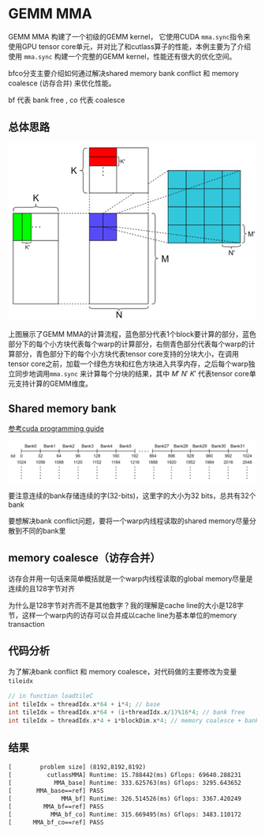 # GEMM MMA

GEMM MMA 构建了一个初级的GEMM kernel， 它使用CUDA `mma.sync`指令来使用GPU tensor core单元，并对比了和cutlass算子的性能，本例主要为了介绍使用 `mma.sync` 构建一个完整的GEMM kernel，性能还有很大的优化空间。

bfco分支主要介绍如何通过解决shared memory bank conflict 和 memory coalesce (访存合并) 来优化性能。

bf 代表 bank free , co 代表 coalesce 

## 总体思路

<img src="pic/gemm_vec.png" title="" alt="" width="600">
 

上图展示了GEMM MMA的计算流程，蓝色部分代表1个block要计算的部分，蓝色部分下的每个小方块代表每个warp的计算部分，右侧青色部分代表每个warp的计算部分，青色部分下的每个小方块代表tensor core支持的分块大小，在调用tensor core之前，加载一个绿色方块和红色方块进入共享内存，之后每个warp独立同步地调用`mma.sync` 来计算每个分块的结果，其中 $M'$ $N'$ $K'$ 代表tensor core单元支持计算的GEMM维度。


## Shared memory bank

[参考cuda programming guide](https://docs.nvidia.cn/cuda/cuda-c-programming-guide/index.html#shared-memory-5-x)

![](pic/smem_bank.png)

要注意连续的bank存储连续的字(32-bits)，这里字的大小为32 bits，总共有32个bank

要想解决bank conflict问题，要将一个warp内线程读取的shared memory尽量分散到不同的bank里

## memory coalesce（访存合并）

访存合并用一句话来简单概括就是一个warp内线程读取的global memory尽量是连续的且128字节对齐

为什么是128字节对齐而不是其他数字？我的理解是cache line的大小是128字节，这样一个warp内的访存可以合并成以cache line为基本单位的memory transaction

## 代码分析

为了解决bank conflict 和 memory coalesce，对代码做的主要修改为变量 `tileidx`

```cpp
// in function loadtileC
int tileIdx = threadIdx.x*64 + i*4; // base
int tileIdx = threadIdx.x*64 + (i+threadIdx.x/1)%16*4; // bank free
int tileIdx = threadIdx.x*4 + i*blockDim.x*4; // memory coalesce + bank free
```

## 结果

```
[        problem size] (8192,8192,8192)
[          cutlassMMA] Runtime: 15.788442(ms) Gflops: 69640.288231
[            MMA_base] Runtime: 333.625763(ms) Gflops: 3295.643652
[       MMA_base==ref] PASS
[              MMA_bf] Runtime: 326.514526(ms) Gflops: 3367.420249
[         MMA_bf==ref] PASS
[           MMA_bf_co] Runtime: 315.669495(ms) Gflops: 3483.110172
[      MMA_bf_co==ref] PASS
```


